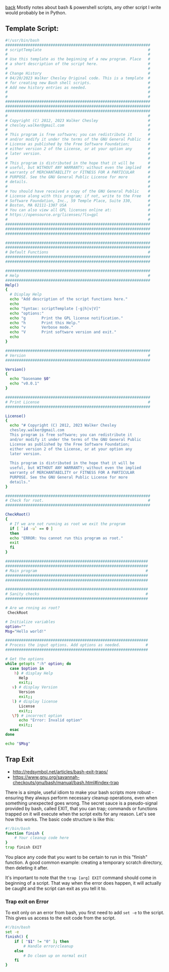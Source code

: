 [back](../README.md)
Mostly notes about bash & powershell scripts, any other script I write would probably be in Python. 

## Template Script: 

```bash
#!/usr/bin/bash
################################################################
# scriptTemplate                                               #
#                                                              #
# Use this template as the beginning of a new program. Place   #
# a short description of the script here.                      #
#                                                              #
# Change History                                               #
# 04/20/2023 Walker Chesley Original code. This is a template  #
# for creating new Bash shell scripts.                         #
# Add new history entries as needed.                           #
#                                                              #
#                                                              #
################################################################
################################################################
################################################################
#                                                              #
# Copyright (C) 2012, 2023 Walker Chesley                      #
# chesley.walker@gmail.com                                     #
#                                                              #
# This program is free software; you can redistribute it       #
# and/or modify it under the terms of the GNU General Public   #
# License as published by the Free Software Foundation;        #
# either version 2 of the License, or at your option any       #
# later version.                                               #
#                                                              #
# This program is distributed in the hope that it will be      #
# useful, but WITHOUT ANY WARRANTY; without even the implied   #
# warranty of MERCHANTABILITY or FITNESS FOR A PARTICULAR      #
# PURPOSE. See the GNU General Public License for more         #
# details.                                                     #
#                                                              #
# You should have received a copy of the GNU General Public    #
# License along with this program; if not, write to the Free   #
# Software Foundation, Inc., 59 Temple Place, Suite 330,       #
# Boston, MA 02111-1307 USA                                    #
# You can also view all GPL licenses online at:                #
# https://opensource.org/licenses/?ls=gpl                      #
#                                                              #
################################################################
################################################################
################################################################

################################################################
################################################################
# Default Functions                                            #
################################################################
################################################################

################################################################
# Help                                                         #
################################################################
Help()
{
  # Display Help
  echo "Add description of the script functions here."
  echo
  echo "Syntax: scriptTemplate [-g|h|v|V]"
  echo "options:"
  echo "g       Print the GPL license notification."
  echo "h       Print this Help."
  echo "v       Verbose mode."
  echo "V       Print software version and exit."
  echo
}

################################################################
# Version                                                      #
################################################################

Version()
{
  echo "basename $0"
  echo "v0.0.1"
}

################################################################
# Print License                                                #
################################################################

License()
{
  echo "# Copyright (C) 2012, 2023 Walker Chesley 
  chesley.walker@gmail.com                                                                                                   #
  This program is free software; you can redistribute it       
  and/or modify it under the terms of the GNU General Public   
  License as published by the Free Software Foundation;        
  either version 2 of the License, or at your option any       
  later version.                                               
                                                              
  This program is distributed in the hope that it will be      
  useful, but WITHOUT ANY WARRANTY; without even the implied   
  warranty of MERCHANTABILITY or FITNESS FOR A PARTICULAR      
  PURPOSE. See the GNU General Public License for more         
  details."
}

################################################################
# Check for root.                                              #
################################################################

CheckRoot()
{
  # If we are not running as root we exit the program
  if [ `id -u` == 0 ]
  then
  echo "ERROR: You cannot run this program as root."
  exit
  fi
}

###############################################################
###############################################################
# Main program                                                #
###############################################################
###############################################################

###############################################################
# Sanity checks                                               #
###############################################################

# Are we rnning as root?
 CheckRoot

# Initialize variables
option=""
Msg="Hello world!"

###############################################################
# Process the input options. Add options as needed.           #
###############################################################

# Get the options
while getopts ":h" option; do
  case $option in
    h) # display Help
      Help
      exit;;
   v) # display Version
      Version
      exit;;
   l) # display license
      License
      exit;;
   \?) # incorrect option
      echo "Error: Invalid option"
      exit;;
  esac
done

echo "$Msg"
```

## Trap Exit
- http://redsymbol.net/articles/bash-exit-traps/
- https://www.gnu.org/savannah-checkouts/gnu/bash/manual/bash.html#index-trap

There is a simple, useful idiom to make your bash scripts more robust - ensuring they always perform necessary cleanup operations, even when something unexpected goes wrong. The secret sauce is a pseudo-signal provided by bash, called EXIT, that you can trap; commands or functions trapped on it will execute when the script exits for any reason. Let's see how this works. 
The basic code structure is like this:  

```bash
#!/bin/bash
function finish {
    # Your cleanup code here
}
trap finish EXIT
```

You place any code that you want to be certain to run in this "finish" function. A good common example: creating a temporary scratch directory, then deleting it after.

It's important to note that the `trap [arg] EXIT` command should come in beginning of a script. That way when the error does happen, it will actually be caught and the script can exit as you tell it to. 

### Trap exit on Error

To exit only on an error from bash, you first need to add `set -e` to the script. This gives us access to the exit code from the script. 

```bash
#!/bin/bash
set -e
finish() {
    if [ "$1" != "0" ]; then
        # Handle error/cleanup
    else
        # Do clean up on normal exit
    fi
}
```
